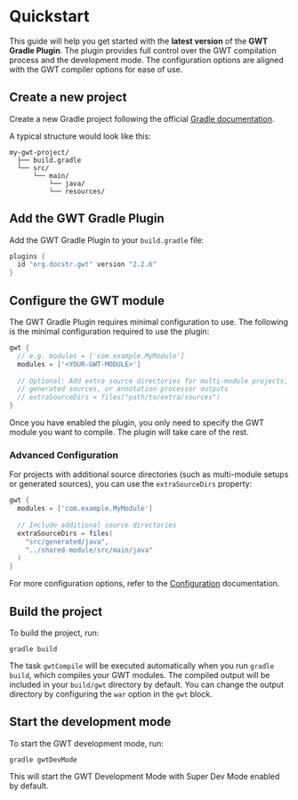 # Quickstart

This guide will help you get started with the **latest version** of the **GWT
Gradle Plugin**. The plugin provides full control over the GWT compilation
process and the development mode. The configuration options are aligned with the
GWT compiler options for ease of use.

## Create a new project

Create a new Gradle project following the
official [Gradle documentation](https://docs.gradle.org/current/userguide/part1_gradle_init.html).

A typical structure would look like this:

```
my-gwt-project/
  ├── build.gradle
  └── src/
      └── main/
          └── java/
          └── resources/
```

## Add the GWT Gradle Plugin

Add the GWT Gradle Plugin to your `build.gradle` file:

```groovy
plugins {
  id "org.docstr.gwt" version "2.2.6"
}
```

## Configure the GWT module

The GWT Gradle Plugin requires minimal configuration to use. The following is
the minimal configuration required to use the plugin:

```groovy
gwt {
  // e.g. modules = ['com.example.MyModule']
  modules = ['<YOUR-GWT-MODULE>']
  
  // Optional: Add extra source directories for multi-module projects,
  // generated sources, or annotation processor outputs
  // extraSourceDirs = files("path/to/extra/sources")
}
```

Once you have enabled the plugin, you only need to specify the GWT module you
want to compile. The plugin will take care of the rest. 

### Advanced Configuration

For projects with additional source directories (such as multi-module setups or
generated sources), you can use the `extraSourceDirs` property:

```groovy
gwt {
  modules = ['com.example.MyModule']
  
  // Include additional source directories
  extraSourceDirs = files(
    "src/generated/java",
    "../shared-module/src/main/java"
  )
}
```

For more configuration options, refer to the [Configuration](Configuration.md) documentation.

## Build the project

To build the project, run:

```shell
gradle build
```

The task `gwtCompile` will be executed automatically when you run
`gradle build`, which compiles your GWT modules. The compiled output will be
included in your `build/gwt` directory by default. You can change the output
directory by configuring the `war` option in the `gwt` block.

## Start the development mode

To start the GWT development mode, run:

```shell
gradle gwtDevMode
```

This will start the GWT Development Mode with Super Dev Mode enabled by default.
